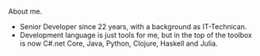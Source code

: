 About me.
- Senior Developer since 22 years, with a background as IT-Technican.
- Development language is just tools for me, but in the top of the toolbox is now C#.net Core, Java, Python, Clojure, Haskell and Julia.
